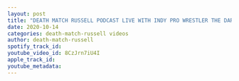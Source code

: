 ```yaml
---
layout: post
title: "DEATH MATCH RUSSELL PODCAST LIVE WITH INDY PRO WRESTLER THE DARK HORSE JOHNNY MORAN Tune in!"
date: 2020-10-14
categories: death-match-russell videos
author: death-match-russell
spotify_track_id: 
youtube_video_id: 8CzJrn7iU4I
apple_track_id: 
youtube_metadata: 
---
```

